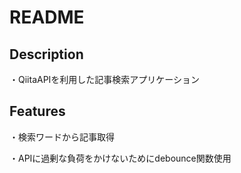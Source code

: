# README

## Description
・QiitaAPIを利用した記事検索アプリケーション

## Features
・検索ワードから記事取得

・APIに過剰な負荷をかけないためにdebounce関数使用


